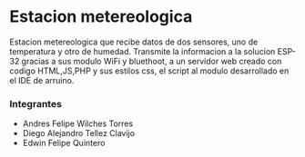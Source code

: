 <h1>Estacion metereologica</h1>
<p>Estacion metereologica que recibe datos de dos sensores, uno de temperatura y otro de humedad. Transmite la informacion a la solucion ESP-32 gracias a sus modulo WiFi
y bluethoot, a un servidor web creado con codigo HTML,JS,PHP y sus estilos css, el script al modulo desarrollado en el IDE de arruino.</p>
<h3>Integrantes</h3>
<ul>
  <li>Andres Felipe Wilches Torres</li>
  <li>Diego Alejandro Tellez Clavijo</li>
  <li>Edwin Felipe Quintero</li>
</ul>
